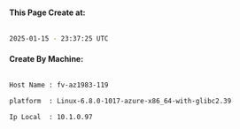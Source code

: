 
   
#### This Page Create at:

```bash

2025-01-15 - 23:37:25 UTC

```

#### Create By Machine:

```bash

Host Name : fv-az1983-119

platform  : Linux-6.8.0-1017-azure-x86_64-with-glibc2.39

Ip Local  : 10.1.0.97

```

